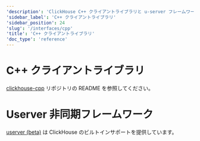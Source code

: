 ```yaml
---
'description': 'ClickHouse C++ クライアントライブラリと u-server フレームワークとの統合に関するドキュメント'
'sidebar_label': 'C++ クライアントライブラリ'
'sidebar_position': 24
'slug': '/interfaces/cpp'
'title': 'C++ クライアントライブラリ'
'doc_type': 'reference'
---
```



# C++ クライアントライブラリ

[clickhouse-cpp](https://github.com/ClickHouse/clickhouse-cpp) リポジトリの README を参照してください。


# Userver 非同期フレームワーク

[userver (beta)](https://github.com/userver-framework/userver) は ClickHouse のビルトインサポートを提供しています。
